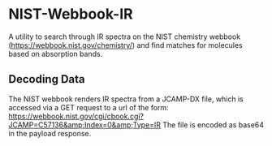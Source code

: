# NIST-Webbook-IR
A utility to search through IR spectra on the NIST chemistry webbook (https://webbook.nist.gov/chemistry/) and find matches for molecules based on absorption bands.

## Decoding Data
The NIST webbook renders IR spectra from a JCAMP-DX file, which is accessed via a GET request to a url of the form:
https://webbook.nist.gov/cgi/cbook.cgi?JCAMP=C57136&amp;Index=0&amp;Type=IR
The file is encoded as base64 in the payload response.
